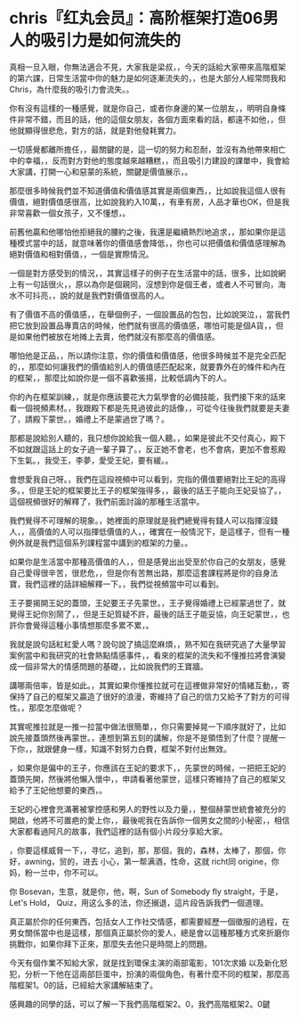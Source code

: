 # chris『红丸会员』：高阶框架打造06男人的吸引力是如何流失的

真相一旦入眼，你無法適合不見，大家我是梁叔，，今天的話給大家帶來高階框架的第六課，日常生活當中你的魅力是如何逐漸流失的，，也是大部分人經常問我和Chris，為什麼我的吸引力會流失。。

你有沒有這樣的一種感覺，就是你自己，或者你身邊的某一位朋友，，明明自身條件非常不錯，而且的話，他的這個女朋友，各個方面來看的話，都遠不如他，，但他就顯得很悲危，對方的話，就是對他發耗實力。

一切感覺都離所擔任，，最關鍵的是，這一切的努力和忍耐，並沒有為他帶來相亡中的幸福，，反而對方對他的態度越來越糟糕，，而且吸引力建設的課單中，我會給大家講，打開一心和惡蒙的系統，關鍵是價值展示，。

那麼很多時候我們並不知道價值和價值感其實是兩個東西，，比如說我這個人很有價值，絕對價值感很高，比如說我約入10萬，，有車有房，人品才華也OK，但是我非常喜歡一個女孩子，又不懂想，。

前舊他贏和他哪怕他拒絕我的腰約之後，我還是繼續熱烈地追求，，那如果你是這種模式當中的話，就意味著你的價值感會降低，，你也可以把價值和價值感理解為絕對價值和相對價值，，一個是實際情況。

一個是對方感受到的情況，，其實這樣子的例子在生活當中的話，很多，比如說網上有一句話很火，，原以為你是個親同，沒想到你是個王者，或者人不可冒向，海水不可抖亮，，說的就是我們對價值很高的人。

有了價值不高的價值感，，在舉個例子，一個設置品的包包，比如說哭泣，，當我們把它放到設置品專賣店的時候，他們就有很高的價值感，哪怕可能是個A貨，，但是如果他們被放在地摊上去賣，他們就沒有那麼高的價值感。

哪怕他是正品，，所以請你注意，你的價值和價值感，他很多時候並不是完全匹配的，，那麼如何讓我們的價值給別人的價值感匹配起來，就要靠外在的條件和內在的框架，，那麼比如說你是一個不喜歡張揚，比較低調內下的人。

你的內在框架訓練，，就是你應該要花大力氣學會的必備技能，我們接下來的話來看一個視頻素材。，我跟殿下都是先見過彼此的話像，，可從今往後我們就要是夫妻了，請殿下蒙世。，婚禮上不是蒙過世了嗎？。

那都是說給別人聽的，我只想你說給我一個人聽。，如果是彼此不交付真心，殿下不如就跟這話上的女子過一輩子算了。，反正她不會老，也不會病，更加不會惹殿下生氣。，我受王，李夢，愛受王妃，要有緩。。

會想愛我自己呀。，我們在這段視頻中可以看到，完指的價值要絕對比王妃的高得多。，但是王妃的框架要比王子的框架強得多，，最後的話王子能向王妃妥協了。，這個視頻很好的解釋了，我們前面討論的那種生活當中。

我們覺得不可理解的現象。，她裡面的原理就是我們總覺得有錢人可以指揮沒錢人，，高價值的人可以指揮低價值的人，，確實在一般情況下，是這樣子，但有一種例外就是我們這個系列課程當中講到的框架的力量。。

如果你是生活當中那種高價值的人，，但是感覺出出受至於你自己的女朋友，感覺自己愛得很辛苦，很悲危，，但是你有苦無出路，那麼這套課程將是你的自身法寶，我們這裡的話詳細解釋一下。，我們從視頻當中可以看到。

王子要揭開王妃的蓋頭，王妃要王子先蒙世。，王子覺得婚禮上已經蒙過世了，就覺得王妃你別鬧了，，但是王妃質疑不許，最後的話王子能妥協，向王妃蒙世，，也許你會覺得這種小事情想那麼多累不累，。

我就是說句話紅紅愛人嗎？說句說了搞這麼麻煩，，熟不知在我研究過了大量學習案例當中和我研究的社會熱點情感事件，，看來的框架的流失和不懂推拉將會演變成一個非常大的情感問題的基礎，，比如說我們的王寶牆。

講哪兩倍率，皆是如此。，其實如果你懂推拉就可在這裡做非常好的情緒互動，，寄保持了自己的框架又贏造了很好的浪漫，寄維持了自己的信力又給予了對方的可得性。，那麼怎麼做呢？

其實呢推拉就是一推一拉當中做法很簡單，，你只需要掉晃一下順序就好了，比如說先接蓋頭然後再蒙世。，連想到第五刻的講解，你是不是領悟到了什麼？提醒一下你，，就跟健身一樣，知識不對努力白費，框架不對付出無效。

，如果你是偏中的王子，你應該在王妃的要求下，，先蒙世的時候，一把把王妃的蓋頭先開，然後將他懶入懷中，，申請看著他蒙世，這樣只寄維持了自己的框架又給予了王妃他想要的東西，。

王妃的心裡會充滿著被掌控感和男人的野性以及力量，，整個赫蒙世統會被充分的開啟，他將不可置疤的愛上你，，最後呢我在告訴你一個男女之間的小秘密，，相信大家都看過阿凡的故事，我們這裡的話有個小片段分享給大家。

，你要這樣威脅一下，，寻忆，追到，那，那個，我的，森林，太棒了，那個，你好，awning，贸的，进去 小心，第一帮满酒，性命，这就 richt同 origine，你妈，粉一兰中，你不可以。

你 Bosevan，生意，就是你，他，啊，Sun of Somebody fly straight，于是，Let's Hold， Quiz，用这么多的法，你还搦退，這片段告訴我們一個道理。

真正屬於你的任何東西，包括女人工作社交情感，都需要經歷一個徵服的過程，在男女關係當中也是這樣，那個真正屬於你的愛人，總是會以這種那種方式來折磨你 挑戰你，如果你拜下正來，那麼失去他只是時間上的問題。

今天有個作業不知給大家，就是找到環保主演的兩部電影，101次求婚 以及新化怒犯，分析一下他在這兩部巨蛋中，扮演的兩個角色，有著什麼不同的框架，那麼高階框架1。0的話，已經給大家講解結束了。

感興趣的同學的話，可以了解一下我們高階框架2。0，我們高階框架2。0鍵